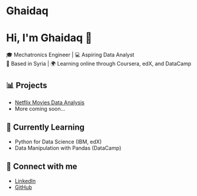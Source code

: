 # Ghaidaq
# Hi, I'm Ghaidaq 👋

🎓 Mechatronics Engineer | 💻 Aspiring Data Analyst  
📍 Based in Syria | 🌍 Learning online through Coursera, edX, and DataCamp  

## 📊 Projects
- [Netflix Movies Data Analysis](https://github.com/ghaidaq145/Investigating-Netflix-Movies)
- More coming soon...

## 🧠 Currently Learning
- Python for Data Science (IBM, edX)
- Data Manipulation with Pandas (DataCamp)

## 🔗 Connect with me
- [LinkedIn](https://www.linkedin.com/in/ghaidaq-alkhider-ba1796364)
- [GitHub](https://github.com/ghaidaq)
